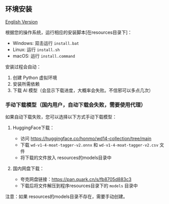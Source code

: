 ## 环境安装

[English Version](install.en.md)

根据您的操作系统，运行相应的安装脚本[在resources目录下]：

- Windows: 双击运行 `install.bat`
- Linux: 运行 `install.sh`
- macOS: 运行 `install.command`

安装过程会自动：
1. 创建 Python 虚拟环境
2. 安装所需依赖
3. 下载 AI 模型（会显示下载进度，大概率会失败。不信邪可以多点几次）

### 手动下载模型（国内用户，自动下载会失败，需要使用代理）

如果自动下载失败，您可以选择以下方式手动下载模型：

1. HuggingFace下载：
   - 访问 https://huggingface.co/honmo/wd14-collection/tree/main
   - 下载 `wd-v1-4-moat-tagger-v2.onnx` 和 `wd-v1-4-moat-tagger-v2.csv` 文件
   - 将下载的文件放入 resources的models目录中

2. 国内网盘下载：
   - 夸克网盘链接：https://pan.quark.cn/s/fb8705d883c3
   - 下载后将文件解压到程序resources目录下的 `models` 目录中

注意：如果 resources的models目录不存在，需要手动创建。

